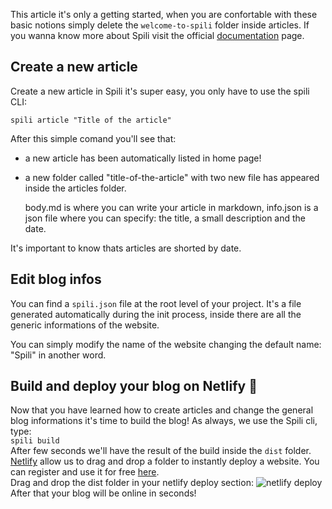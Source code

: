 This article it's only a getting started, when you are confortable with these basic notions simply delete the `welcome-to-spili` folder inside articles. If you wanna know more about Spili visit the official [documentation](https://spili.netlify.app/) page.

## Create a new article

Create a new article in Spili it's super easy, you only have to use the spili CLI:

`spili article "Title of the article"`

After this simple comand you'll see that:

- a new article has been automatically listed in home page!
- a new folder called "title-of-the-article" with two new file has appeared inside the articles folder.

  body.md is where you can write your article in markdown, info.json is a json file where you can specify: the title, a small description and the date.

It's important to know thats articles are shorted by date.

## Edit blog infos

You can find a `spili.json` file at the root level of your project. It's a file generated automatically during the init process, inside there are all the generic informations of the website.

You can simply modify the name of the website changing the default name: "Spili" in another word.

## Build and deploy your blog on Netlify 🚀

Now that you have learned how to create articles and change the general blog informations it's time to build the blog! As always, we use the Spili cli, type:  
`spili build`  
After few seconds we'll have the result of the build inside the `dist` folder. [Netlify](https://www.netlify.com/) allow us to drag and drop a folder to instantly deploy a website. You can register and use it for free [here](https://app.netlify.com/signup).  
Drag and drop the dist folder in your netlify deploy section:
![netlify deploy](netlify.png)
After that your blog will be online in seconds!
